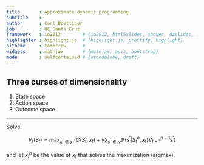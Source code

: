```yaml
---
title       : Approximate dynamic programming
subtitle    : 
author      : Carl Boettiger
job         : UC Santa Cruz
framework   : io2012        # {io2012, html5slides, shower, dzslides, ...}
highlighter : highlight.js  # {highlight.js, prettify, highlight}
hitheme     : tomorrow      # 
widgets     : mathjax       # {mathjax, quiz, bootstrap}
mode        : selfcontained # {standalone, draft}
---
```




## Three curses of dimensionality

1. State space
1. Action space
1. Outcome space

---


Solve: 

$$V_t(S_t) = \max_{x_t \in \chi_t} \left(C(S_t, x_t) + 
            \gamma \sum_{s^{\prime} \in \mathcal{S}} \mathbb{P}(s^{\prime} | S_t^n, x_t) V_{t+1}^{n-1} s^{\prime} \right)$$

  and let $x^n_t$ be the value of $x_t$ that solves the maximization (argmax).  


